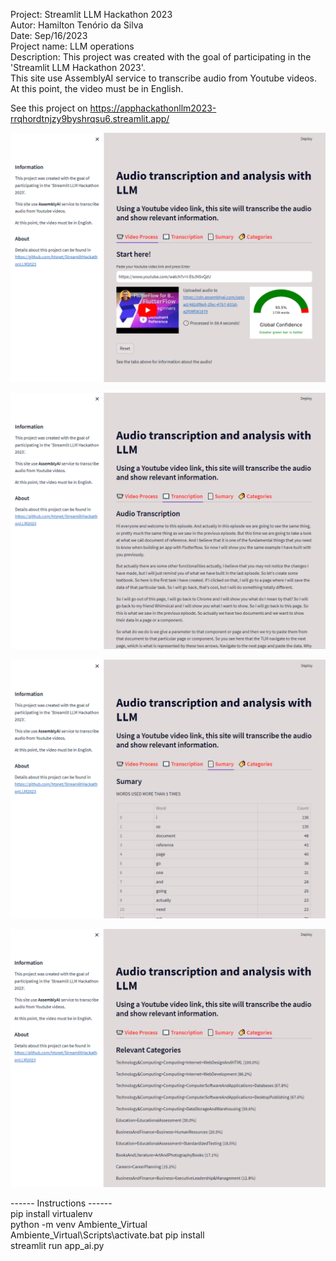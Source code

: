 Project: Streamlit LLM Hackathon 2023  
Autor: Hamilton Tenório da Silva  
Date: Sep/16/2023  
Project name: LLM operations   
Description:
This project was created with the goal of participating in the 'Streamlit LLM Hackathon 2023'.   
This site use AssemblyAI service to transcribe audio from Youtube videos.   
At this point, the video must be in English.   

See this project on https://apphackathonllm2023-rrqhordtnjzy9byshrqsu6.streamlit.app/

![Alt text](Screenshot_video.png)   

![Alt text](Screenshot_transcription.png)   

![Alt text](Screenshot-summary.png)   

![Alt text](Screenshot-categories.png)   


------ Instructions ------   
pip install virtualenv  
python -m venv Ambiente_Virtual  
Ambiente_Virtual\Scripts\activate.bat
pip install <packages>  
streamlit run app_ai.py   
